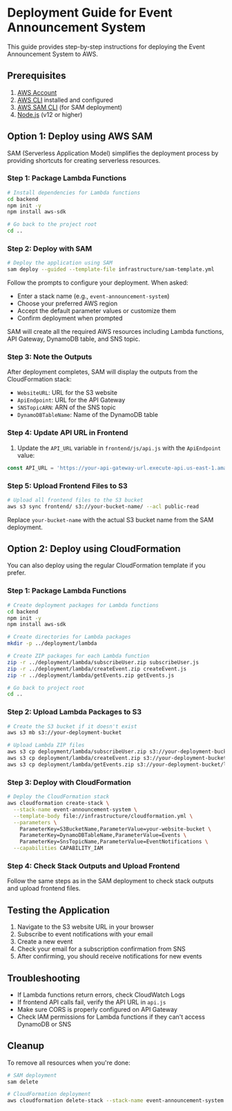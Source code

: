 # Deployment Guide for Event Announcement System

This guide provides step-by-step instructions for deploying the Event Announcement System to AWS.

## Prerequisites

1. [AWS Account](https://aws.amazon.com/)
2. [AWS CLI](https://aws.amazon.com/cli/) installed and configured
3. [AWS SAM CLI](https://docs.aws.amazon.com/serverless-application-model/latest/developerguide/serverless-sam-cli-install.html) (for SAM deployment)
4. [Node.js](https://nodejs.org/) (v12 or higher)

## Option 1: Deploy using AWS SAM

SAM (Serverless Application Model) simplifies the deployment process by providing shortcuts for creating serverless resources.

### Step 1: Package Lambda Functions

```bash
# Install dependencies for Lambda functions
cd backend
npm init -y
npm install aws-sdk

# Go back to the project root
cd ..
```

### Step 2: Deploy with SAM

```bash
# Deploy the application using SAM
sam deploy --guided --template-file infrastructure/sam-template.yml
```

Follow the prompts to configure your deployment. When asked:
- Enter a stack name (e.g., `event-announcement-system`)
- Choose your preferred AWS region
- Accept the default parameter values or customize them
- Confirm deployment when prompted

SAM will create all the required AWS resources including Lambda functions, API Gateway, DynamoDB table, and SNS topic.

### Step 3: Note the Outputs

After deployment completes, SAM will display the outputs from the CloudFormation stack:
- `WebsiteURL`: URL for the S3 website
- `ApiEndpoint`: URL for the API Gateway
- `SNSTopicARN`: ARN of the SNS topic
- `DynamoDBTableName`: Name of the DynamoDB table

### Step 4: Update API URL in Frontend

1. Update the `API_URL` variable in `frontend/js/api.js` with the `ApiEndpoint` value:

```javascript
const API_URL = 'https://your-api-gateway-url.execute-api.us-east-1.amazonaws.com/Prod';
```

### Step 5: Upload Frontend Files to S3

```bash
# Upload all frontend files to the S3 bucket
aws s3 sync frontend/ s3://your-bucket-name/ --acl public-read
```

Replace `your-bucket-name` with the actual S3 bucket name from the SAM deployment.

## Option 2: Deploy using CloudFormation

You can also deploy using the regular CloudFormation template if you prefer.

### Step 1: Package Lambda Functions

```bash
# Create deployment packages for Lambda functions
cd backend
npm init -y
npm install aws-sdk

# Create directories for Lambda packages
mkdir -p ../deployment/lambda

# Create ZIP packages for each Lambda function
zip -r ../deployment/lambda/subscribeUser.zip subscribeUser.js
zip -r ../deployment/lambda/createEvent.zip createEvent.js
zip -r ../deployment/lambda/getEvents.zip getEvents.js

# Go back to project root
cd ..
```

### Step 2: Upload Lambda Packages to S3

```bash
# Create the S3 bucket if it doesn't exist
aws s3 mb s3://your-deployment-bucket

# Upload Lambda ZIP files
aws s3 cp deployment/lambda/subscribeUser.zip s3://your-deployment-bucket/lambda/
aws s3 cp deployment/lambda/createEvent.zip s3://your-deployment-bucket/lambda/
aws s3 cp deployment/lambda/getEvents.zip s3://your-deployment-bucket/lambda/
```

### Step 3: Deploy with CloudFormation

```bash
# Deploy the CloudFormation stack
aws cloudformation create-stack \
  --stack-name event-announcement-system \
  --template-body file://infrastructure/cloudformation.yml \
  --parameters \
    ParameterKey=S3BucketName,ParameterValue=your-website-bucket \
    ParameterKey=DynamoDBTableName,ParameterValue=Events \
    ParameterKey=SnsTopicName,ParameterValue=EventNotifications \
  --capabilities CAPABILITY_IAM
```

### Step 4: Check Stack Outputs and Upload Frontend

Follow the same steps as in the SAM deployment to check stack outputs and upload frontend files.

## Testing the Application

1. Navigate to the S3 website URL in your browser
2. Subscribe to event notifications with your email
3. Create a new event
4. Check your email for a subscription confirmation from SNS
5. After confirming, you should receive notifications for new events

## Troubleshooting

- If Lambda functions return errors, check CloudWatch Logs
- If frontend API calls fail, verify the API URL in `api.js`
- Make sure CORS is properly configured on API Gateway
- Check IAM permissions for Lambda functions if they can't access DynamoDB or SNS

## Cleanup

To remove all resources when you're done:

```bash
# SAM deployment
sam delete

# CloudFormation deployment
aws cloudformation delete-stack --stack-name event-announcement-system
``` 